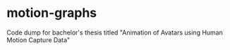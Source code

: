 # motion-graphs
Code dump for bachelor's thesis titled "Animation of Avatars using Human Motion Capture Data"
